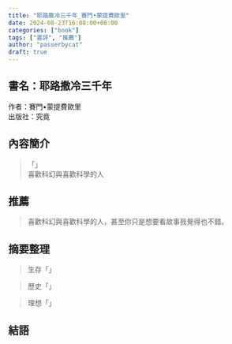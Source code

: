 ```yaml
---
title: "耶路撒冷三千年_賽門•蒙提費歐里"
date: 2024-08-23T16:08:00+08:00
categories: ["book"]
tags: ["書評", "推薦"]
author: "passerbycat"
draft: true
---
```


## 書名：耶路撒冷三千年  
作者：賽門•蒙提費歐里  
出版社：究竟  

## 內容簡介  
> 「」  
> 喜歡科幻與喜歡科學的人  



## 推薦  
> 喜歡科幻與喜歡科學的人，甚至你只是想要看故事我覺得也不錯。  

 

## 摘要整理
> 生存「」  



> 歷史「」  



> 理想「」  



## 結語  
